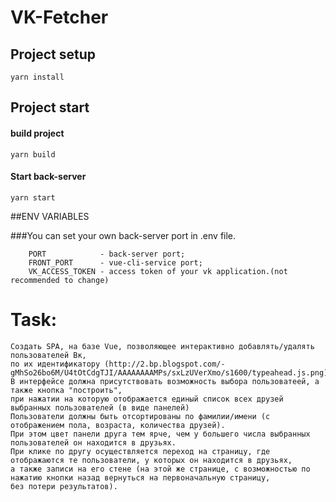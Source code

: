 # VK-Fetcher

## Project setup
```
yarn install
```
## Project start
#### build project
```
yarn build
```
#### Start back-server
```
yarn start
```
##ENV VARIABLES

###You can set your own back-server port in .env file.
```
    PORT            - back-server port;
    FRONT_PORT      - vue-cli-service port;
    VK_ACCESS_TOKEN - access token of your vk application.(not recommended to change)
```

# Task:
```
Создать SPA, на базе Vue, позволяющее интерактивно добавлять/удалять пользователей Вк, 
по их идентификатору (http://2.bp.blogspot.com/-gMhSo26bo6M/U4tOtCdgTJI/AAAAAAAAMPs/sxLzUVerXmo/s1600/typeahead.js.png).
В интерфейсе должна присутствовать возможность выбора пользоватеей, а также кнопка "построить", 
при нажатии на которую отображается единый список всех друзей выбранных пользователей (в виде панелей)
Пользователи должны быть отсортированы по фамилии/имени (с отображением пола, возраста, количества друзей). 
При этом цвет панели друга тем ярче, чем у большего числа выбранных пользователей он находится в друзьях. 
При клике по другу осуществляется переход на страницу, где отображаются те пользователи, у которых он находится в друзьях, 
а также записи на его стене (на этой же странице, с возможностью по нажатию кнопки назад вернуться на первоначальную страницу, 
без потери результатов).
```

